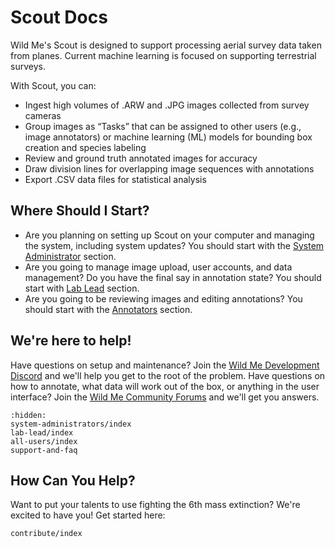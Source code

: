 # Scout Docs

Wild Me's Scout is designed to support processing aerial survey data taken from planes. Current machine learning is focused on supporting terrestrial surveys.

With Scout, you can:

* Ingest high volumes of .ARW and .JPG images collected from survey cameras
* Group images as “Tasks” that can be assigned to other users (e.g., image annotators) or machine learning (ML) models for bounding box creation and species labeling
* Review and ground truth annotated images for accuracy
* Draw division lines for overlapping image sequences with annotations
* Export .CSV data files for statistical analysis

## Where Should I Start?

* Are you planning on setting up Scout on your computer and managing the system, including system updates? You should start with the [System Administrator](system-administrators/index.md) section.
* Are you going to manage image upload, user accounts, and data management? Do you have the final say in annotation state? You should start with [Lab Lead](lab-lead/index.md) section.
* Are you going to be reviewing images and editing annotations? You should start with the [Annotators](all-users/index.md) section.

## We're here to help!
Have questions on setup and maintenance? Join the [Wild Me Development Discord](https://discord.gg/zw4tr3RE4R) and we'll help you get to the root of the problem.
Have questions on how to annotate, what data will work out of the box, or anything in the user interface? Join the [Wild Me Community Forums](community.wildme.org) and we'll get you answers.

```{toctree}
:hidden:
system-administrators/index
lab-lead/index
all-users/index
support-and-faq
```

## How Can You Help?

Want to put your talents to use fighting the 6th mass extinction? We're excited to have you! Get started here:

```{toctree}
contribute/index
```
